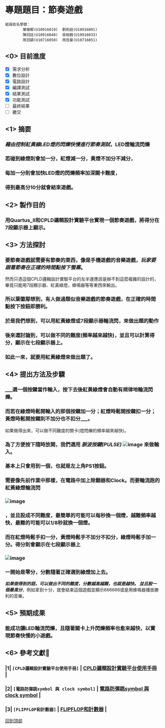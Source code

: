 # 專題題目：節奏遊戲
```
組員姓名學號：
        葉徽鄅(U10916019)  劉莉庭(U10916001)
        陳冠廷(U10916040)  吳柏毅(U10916033)
        周冠穎(U10716050)  周哲豪(U10716051)
```
##  <0>  目前進度
- [x] 需求分析
- [x] 數位設計
- [x] 電路設計
- [x] 編譯測試
- [x] 結果測試
- [x] 功能測試
- [ ] 最終結果
- [ ] 繳交
##  <1>  摘要
###     ___藉由控制紅黃綠LED燈的閃爍快慢進行節奏測試___，LED燈輪流閃爍
### 若碰到綠燈則會加一分，紅燈減一分，黃燈不加分不減分，
### 每加一分則會加快LED燈的閃爍頻率加深關卡難度，
### 得到最高分10分就會結束遊戲。
##  <2>  製作目的
###     用Quartus_II和CPLD邏輯設計實驗平台實現一個節奏遊戲，將得分在7段顯示器上顯示。
##  <3>  方法探討
###     要節奏遊戲就需要有節奏的東西，像是手機遊戲的音樂遊戲，___玩家要跟著節奏在正確的時間點按下螢幕___。
然而只憑這個CPLD邏輯設計實驗平台的左半邊應該是辦不到這麼複雜的設計的，
畢竟只能用7段顯示器、紅黃綠燈，蜂鳴器等等東西來輸出。
### 所以葉徽鄅想到，有人做過類似音樂遊戲的節奏遊戲，在正確的時間點按下按鈕即勝利。
### 於是我們想到，可以用紅黃綠燈或7段顯示器輪流閃，來做出題的動作
### 後來還討論到，可以做不同的難度(頻率越來越快)，並且可以計算得分，顯示在七段顯示器上。
### 如此一來，就要用紅黃綠燈來做出題了。
##  <4>  提出方法及步驟
###      ___選一個按鍵當作輸入，按下去後紅黃綠燈會自動有規律地輪流閃爍。
### 而若在綠燈時鬆開輸入的那個按鍵加一分；紅燈時鬆開按鍵扣一分；黃燈時鬆開按鍵則不加分也不扣分___。
如果做得出來，可以做不同難度的關卡(燈閃爍的頻率越來越快)。
### 為了方便按下隨時放開，我們選用 ___脈波按鍵(PULSE)___ ![image](https://github.com/sapt36/Final-project-of-DigitalCircuitExperiment/blob/main/png/%E5%9C%961.png) 來做輸入。
### 基本上只會用到一個，也就是左上角PS1按鈕。
### 需要像先前作業中那樣，在電路中加上除顫器和Clock。而要輪流跑的紅黃綠燈輪流閃
### ![image](https://github.com/sapt36/Final-project-of-DigitalCircuitExperiment/blob/main/png/%E5%9C%962.png)
### ，並且設成不同難度，最簡單的可能可以每秒換一個燈，越難頻率越快，最難的可能可以1/8秒就換一個燈。
### 而在紅燈時鬆手扣一分，黃燈時鬆手不加分不扣分，綠燈時鬆手加一分。得分則會顯示在七段顯示器上 
### ![image](https://github.com/sapt36/Final-project-of-DigitalCircuitExperiment/blob/main/png/%E5%9C%963.jpg) 
### 一開始是零分，分數隨著正確選到綠燈加上去。
___如果做得到的話，可以做出不同的難度，分數越高越難，也就是越快。
並且設一個最高分___，例如拿到十分，就會結束這個遊戲並顯示666666或是用蜂鳴器播放勝利的音樂。
##  <5>  預期成果
###     能成功讓LED輪流閃爍，且隨著關卡上升閃爍頻率也愈來越快，以實現節奏快慢的小遊戲。
##  <6>  參考文獻:book:
### |1|  `[CPLD邏輯設計實驗平台使用手冊]`  |  [CPLD邏輯設計實驗平台使用手冊](https://eeclass.utaipei.edu.tw/media/doc/86181)  |
### |2|  `[電路防彈跳symbol 與 clock symbol]`  |  [電路防彈跳symbol 與 clock symbol](https://eeclass.utaipei.edu.tw/media/doc/85906)  |
### |3|  `[FLIPFLOP和計數器]`  |  [FLIPFLOP和計數器](https://eeclass.utaipei.edu.tw/media/doc/88524)  |
[回到頂部](#readme)
